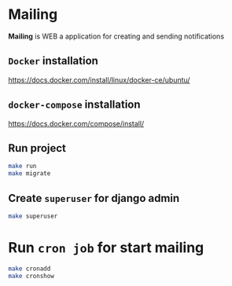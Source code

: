 # Mailing
**Mailing** is WEB a application for creating and sending notifications

## `Docker` installation
https://docs.docker.com/install/linux/docker-ce/ubuntu/

## `docker-compose` installation
https://docs.docker.com/compose/install/

## Run project
```bash
make run
make migrate
```
## Create `superuser` for django admin
```bash
make superuser
```

# Run `cron job` for start mailing
```bash
make cronadd
make cronshow
```
